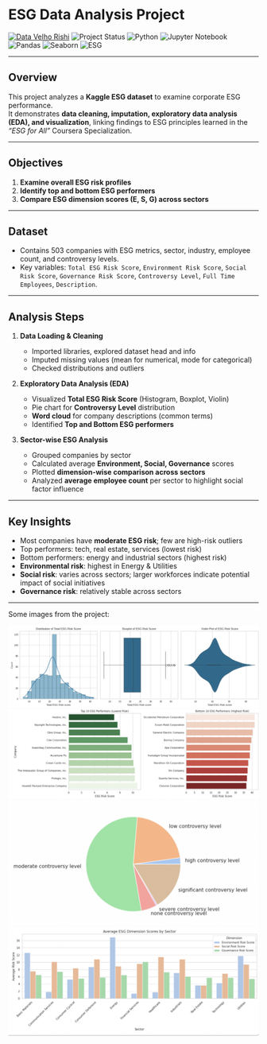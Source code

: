 # ESG Data Analysis Project
[![Data Velho Rishi](https://img.shields.io/badge/Data%20Velho-Rishi-blueviolet)](https://rishi-analytics.github.io/)
![Project Status](https://img.shields.io/badge/Project-Completed-brightgreen)
![Python](https://img.shields.io/badge/Python-3.12-blue)
![Jupyter Notebook](https://img.shields.io/badge/Jupyter-Notebook-orange)
![Pandas](https://img.shields.io/badge/Pandas-Data%20Analysis-blue)
![Seaborn](https://img.shields.io/badge/Seaborn-Visualization-purple)
![ESG](https://img.shields.io/badge/Domain-ESG-green)

---

## Overview
This project analyzes a **Kaggle ESG dataset** to examine corporate ESG performance.  
It demonstrates **data cleaning, imputation, exploratory data analysis (EDA), and visualization**, linking findings to ESG principles learned in the *“ESG for All”* Coursera Specialization.

---

## Objectives
1. **Examine overall ESG risk profiles**  
2. **Identify top and bottom ESG performers**  
3. **Compare ESG dimension scores (E, S, G) across sectors**  

---

## Dataset
- Contains 503 companies with ESG metrics, sector, industry, employee count, and controversy levels.  
- Key variables: `Total ESG Risk Score`, `Environment Risk Score`, `Social Risk Score`, `Governance Risk Score`, `Controversy Level`, `Full Time Employees`, `Description`.

---

## Analysis Steps
1. **Data Loading & Cleaning**
   - Imported libraries, explored dataset head and info
   - Imputed missing values (mean for numerical, mode for categorical)
   - Checked distributions and outliers

2. **Exploratory Data Analysis (EDA)**
   - Visualized **Total ESG Risk Score** (Histogram, Boxplot, Violin)  
   - Pie chart for **Controversy Level** distribution  
   - **Word cloud** for company descriptions (common terms)  
   - Identified **Top and Bottom ESG performers**  

3. **Sector-wise ESG Analysis**
   - Grouped companies by sector  
   - Calculated average **Environment, Social, Governance** scores  
   - Plotted **dimension-wise comparison across sectors**  
   - Analyzed **average employee count** per sector to highlight social factor influence  

---


## Key Insights
- Most companies have **moderate ESG risk**; few are high-risk outliers  
- Top performers: tech, real estate, services (lowest risk)  
- Bottom performers: energy and industrial sectors (highest risk)  
- **Environmental risk**: highest in Energy & Utilities  
- **Social risk**: varies across sectors; larger workforces indicate potential impact of social initiatives  
- **Governance risk**: relatively stable across sectors  

---
Some images from the project:

<img id="picture1" src="ESG_Data_Analysis_Project/Project_Images/Distribution of Total ESG Risk Score.png" alt="alt text" width="600"/>

<img id="picture2" src="ESG_Data_Analysis_Project/Project_Images/ESG Risk Score- Lowest+highest.png" alt="alt text" width="600"/>

<img id="picture3" src="ESG_Data_Analysis_Project/Project_Images/Controversy_Level.pie.png" alt="alt text" width="600"/>

<img id="picture2" src="ESG_Data_Analysis_Project/Project_Images/Average ESG Dimension Scores by Sector.png" alt="alt text" width="600"/>
